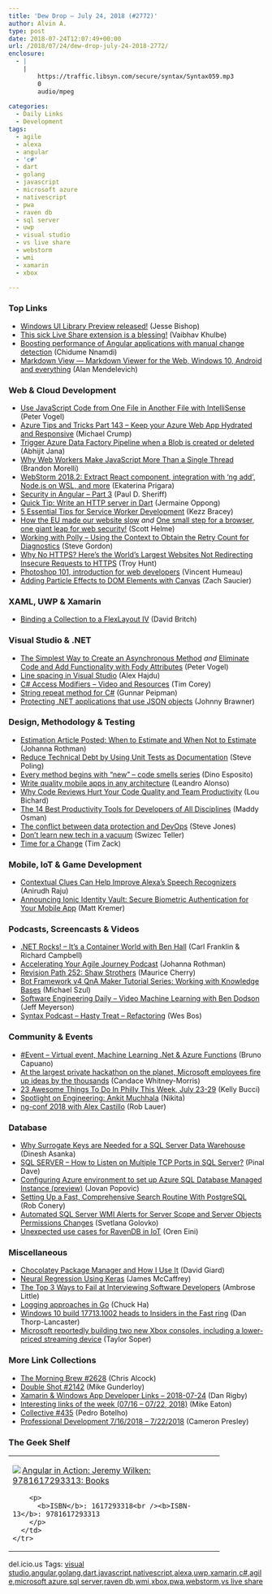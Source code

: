 ```yaml
---
title: 'Dew Drop – July 24, 2018 (#2772)'
author: Alvin A.
type: post
date: 2018-07-24T12:07:49+00:00
url: /2018/07/24/dew-drop-july-24-2018-2772/
enclosure:
  - |
    |
        https://traffic.libsyn.com/secure/syntax/Syntax059.mp3
        0
        audio/mpeg
        
categories:
  - Daily Links
  - Development
tags:
  - agile
  - alexa
  - angular
  - 'c#'
  - dart
  - golang
  - javascript
  - microsoft azure
  - nativescript
  - pwa
  - raven db
  - sql server
  - uwp
  - visual studio
  - vs live share
  - webstorm
  - wmi
  - xamarin
  - xbox

---
```

### <a name="top"></a>Top Links

  * <a href="http://blogs.windows.com/buildingapps/2018/07/23/windows-ui-library-preview-released/?WT.mc_id=DX_MVP4025064" target="_blank">Windows UI Library Preview released!</a> (Jesse Bishop)
  * <a href="https://codeburst.io/this-sick-live-share-extension-is-a-blessing-46cb170a92c7?source=rss----61061eb0c96b---4" target="_blank">This sick Live Share extension is a blessing!</a> (Vaibhav Khulbe)
  * <a href="https://blog.angularindepth.com/boosting-performance-of-angular-applications-with-manual-change-detection-42cb396110fb?source=rss----e5ed704095b---4" target="_blank">Boosting performance of Angular applications with manual change detection</a> (Chidume Nnamdi)
  * <a href="https://blog.ailon.org/markdown-view-markdown-viewer-for-the-web-windows-10-android-and-everything-ae5db9491e83?source=rss-7f6a1877be4b------2" target="_blank">Markdown View — Markdown Viewer for the Web, Windows 10, Android and everything</a> (Alan Mendelevich)



### <a name="web"></a>Web & Cloud Development

  * <a href="https://visualstudiomagazine.com/blogs/tool-tracker/2018/07/use-javascript-code.aspx" target="_blank">Use JavaScript Code from One File in Another File with IntelliSense</a> (Peter Vogel)
  * <a href="https://www.michaelcrump.net/azure-tips-and-tricks143/" target="_blank">Azure Tips and Tricks Part 143 &#8211; Keep your Azure Web App Hydrated and Responsive</a> (Michael Crump)
  * <a href="https://dailydotnettips.com/trigger-azure-data-factory-pipeline-when-a-blob-is-created-or-deleted/" target="_blank">Trigger Azure Data Factory Pipeline when a Blob is created or deleted</a> (Abhijit Jana)
  * <a href="https://codeburst.io/why-web-workers-make-javascript-more-than-a-single-thread-3d489ffad502?source=rss----61061eb0c96b---4" target="_blank">Why Web Workers Make JavaScript More Than a Single Thread</a> (Brandon Morelli)
  * <a href="https://blog.jetbrains.com/webstorm/2018/07/webstorm-2018-2/" target="_blank">WebStorm 2018.2: Extract React component, integration with ‘ng add’, Node.js on WSL, and more</a> (Ekaterina Prigara)
  * <a href="https://www.codeproject.com/Articles/1253525/Security-in-Angular-Part-3" target="_blank">Security in Angular &#8211; Part 3</a> (Paul D. Sheriff)
  * <a href="https://codeburst.io/quick-tip-write-an-http-server-in-dart-7ab89e0faff9?source=rss----61061eb0c96b---4" target="_blank">Quick Tip: Write an HTTP server in Dart</a> (Jermaine Oppong)
  * <a href="https://webdesign.tutsplus.com/tutorials/5-essential-tips-for-service-worker-development--cms-31424" target="_blank">5 Essential Tips for Service Worker Development</a> (Kezz Bracey)
  * <a href="https://scotthelme.co.uk/how-the-eu-made-our-website-slow/" target="_blank">How the EU made our website slow</a> _and_ <a href="https://scotthelme.co.uk/one-small-step-browser-one-giant-leap-web-security/" target="_blank">One small step for a browser, one giant leap for web security!</a> (Scott Helme)
  * <a href="https://www.stevejgordon.co.uk/polly-using-context-to-obtain-retry-count-diagnostics" target="_blank">Working with Polly – Using the Context to Obtain the Retry Count for Diagnostics</a> (Steve Gordon)
  * <a href="http://feedproxy.google.com/~r/TroyHunt/~3/MBOFWgQGqxY/" target="_blank">Why No HTTPS? Here&#8217;s the World&#8217;s Largest Websites Not Redirecting Insecure Requests to HTTPS</a> (Troy Hunt)
  * <a href="https://dev.to/vinceumo/photoshop-101-introduction-for-web-developers-3hom" target="_blank">Photoshop 101, introduction for web developers</a> (Vincent Humeau)
  * <a href="https://css-tricks.com/adding-particle-effects-to-dom-elements-with-canvas/" target="_blank">Adding Particle Effects to DOM Elements with Canvas</a> (Zach Saucier)



### <a name="silverlight"></a>XAML, UWP & Xamarin

  * <a href="http://www.davidbritch.com/2018/07/binding-collection-to-flexlayout-iv.html" target="_blank">Binding a Collection to a FlexLayout IV</a> (David Britch)



### <a name="dotnet"></a>Visual Studio & .NET

  * <a href="https://visualstudiomagazine.com/blogs/tool-tracker/2018/07/create-async-method.aspx" target="_blank">The Simplest Way to Create an Asynchronous Method</a> _and_ <a href="https://visualstudiomagazine.com/blogs/tool-tracker/2018/07/fody-attributes.aspx" target="_blank">Eliminate Code and Add Functionality with Fody Attributes</a> (Peter Vogel)
  * <a href="https://dev.to/alexhajdu/line-spacing-in-visual-studio-45cj" target="_blank">Line spacing in Visual Studio</a> (Alex Hajdu)
  * <a href="https://iamtimcorey.com/access-modifiers/" target="_blank">C# Access Modifiers – Video and Resources</a> (Tim Corey)
  * <a href="https://gunnarpeipman.com/csharp/string-repeat/" target="_blank">String repeat method for C#</a> (Gunnar Peipman)
  * <a href="https://www.preemptive.com/blog/article/1045-protecting-applications-that-use-json-objects/107-support-corner" target="_blank">Protecting .NET applications that use JSON objects</a> (Johnny Brawner)



### <a name="design"></a>Design, Methodology & Testing

  * <a href="http://feedproxy.google.com/~r/ManagingProductDevelopment/~3/pl7gNFjwIfI/" target="_blank">Estimation Article Posted: When to Estimate and When Not to Estimate</a> (Johanna Rothman)
  * <a href="https://www.stickyminds.com/article/reduce-technical-debt-using-unit-tests-documentation" target="_blank">Reduce Technical Debt by Using Unit Tests as Documentation</a> (Steve Poling)
  * <a href="https://blog.jetbrains.com/dotnet/2018/07/23/every-method-begins-new-code-smells-series/" target="_blank">Every method begins with “new” – code smells series</a> (Dino Esposito)
  * <a href="https://www.thoughtworks.com/insights/blog/write-quality-mobile-apps-any-architecture" target="_blank">Write quality mobile apps in any architecture</a> (Leandro Alonso)
  * <a href="https://simpleprogrammer.com/code-review-trunk-based-development/" target="_blank">Why Code Reviews Hurt Your Code Quality and Team Productivity</a> (Lou Bichard)
  * <a href="https://www.7pace.com/blog/the-14-best-productivity-tools-for-developers-of-all-disciplines" target="_blank">The 14 Best Productivity Tools for Developers of All Disciplines</a> (Maddy Osman)
  * <a href="https://www.red-gate.com/blog/database-devops/conflict-data-protection-devops" target="_blank">The conflict between data protection and DevOps</a> (Steve Jones)
  * <a href="https://medium.com/@swizec/dont-learn-new-tech-in-a-vacuum-6959c92f28f4?source=rss-8e43dcd3c21f------2" target="_blank">Don’t learn new tech in a vacuum</a> (Swizec Teller)
  * <a href="http://feedproxy.google.com/~r/LeadingAgile/~3/uuoRCz_qRi8/" target="_blank">Time for a Change</a> (Tim Zack)



### <a name="mobile"></a>Mobile, IoT & Game Development

  * <a href="https://developer.amazon.com:443/blogs/alexa/post/ab5bd7dd-ffa4-4607-b5b9-3c87f2bca5d1/contextual-clues-can-help-improve-alexa-s-speech-recognizers" target="_blank">Contextual Clues Can Help Improve Alexa’s Speech Recognizers</a> (Anirudh Raju)
  * <a href="https://blog.ionicframework.com/announcing-ionic-identity-vault-secure-biometric-authentication-for-your-mobile-app/" target="_blank">Announcing Ionic Identity Vault: Secure Biometric Authentication for Your Mobile App</a> (Matt Kremer)



### <a name="podcasts"></a>Podcasts, Screencasts & Videos

  * <a href="http://www.dotnetrocks.com/default.aspx?ShowNum=1565" target="_blank">.NET Rocks! &#8211; It&#8217;s a Container World with Ben Hall</a> (Carl Franklin & Richard Campbell)
  * <a href="http://feedproxy.google.com/~r/ManagingProductDevelopment/~3/gfUqBqI0GJk/" target="_blank">Accelerating Your Agile Journey Podcast</a> (Johanna Rothman)
  * <a href="http://revisionpath.simplecast.fm/shaw-strothers" target="_blank">Revision Path 252: Shaw Strothers</a> (Maurice Cherry)
  * <a href="http://www.youtube.com/watch?v=kxrYwMDYLRc" target="_blank">Bot Framework v4 QnA Maker Tutorial Series: Working with Knowledge Bases</a> (Michael Szul)
  * <a href="https://softwareengineeringdaily.com/2018/07/24/video-machine-learning-with-ben-dodson/" target="_blank">Software Engineering Daily &#8211; Video Machine Learning with Ben Dodson</a> (Jeff Meyerson)
  * <a href="https://traffic.libsyn.com/secure/syntax/Syntax059.mp3" target="_blank">Syntax Podcast &#8211; Hasty Treat &#8211; Refactoring</a> (Wes Bos)



### <a name="events"></a>Community & Events

  * <a href="http://feedproxy.google.com/~r/elbruno/~3/vCxYZ2ulP-A/" target="_blank">#Event – Virtual event, Machine Learning .Net & Azure Functions</a> (Bruno Capuano)
  * <a href="https://news.microsoft.com/life/hackathon/" target="_blank">At the largest private hackathon on the planet, Microsoft employees fire up ideas by the thousands</a> (Candace Whitney-Morris)
  * <a href="https://www.uwishunu.com/2018/07/23-awesome-things-philly-week-july-23-29/" target="_blank">23 Awesome Things To Do In Philly This Week, July 23-29</a> (Kelly Bucci)
  * <a href="http://blog.getpostman.com/2018/07/24/spotlight-on-engineering-ankit-muchhala/" target="_blank">Spotlight on Engineering: Ankit Muchhala</a> (Nikita)
  * <a href="https://www.nativescript.org/blog/ng-conf-2018-with-alex-castillo" target="_blank">ng-conf 2018 with Alex Castillo</a> (Rob Lauer)



### <a name="sql"></a>Database

  * <a href="http://feedproxy.google.com/~r/MSSQLTips-LatestSqlServerTips/~3/3uT-wCqHzgg/tip.asp" target="_blank">Why Surrogate Keys are Needed for a SQL Server Data Warehouse</a> (Dinesh Asanka)
  * <a href="https://blog.sqlauthority.com/2018/07/24/sql-server-how-to-listen-on-multiple-tcp-ports-in-sql-server/" target="_blank">SQL SERVER – How to Listen on Multiple TCP Ports in SQL Server?</a> (Pinal Dave)
  * <a href="http://www.powershellmagazine.com/2018/07/23/configuring-azure-environment-to-set-up-azure-sql-database-managed-instance-preview/" target="_blank">Configuring Azure environment to set up Azure SQL Database Managed Instance (preview)</a> (Jovan Popovic)
  * <a href="http://feedproxy.google.com/~r/wekeroad/EeKc/~3/_MyvVnR5BvM/" target="_blank">Setting Up a Fast, Comprehensive Search Routine With PostgreSQL</a> (Rob Conery)
  * <a href="http://feedproxy.google.com/~r/MSSQLTips-LatestSqlServerTips/~3/aOhNAZ-Fg70/tip.asp" target="_blank">Automated SQL Server WMI Alerts for Server Scope and Server Objects Permissions Changes</a> (Svetlana Golovko)
  * <a href="http://feedproxy.google.com/~r/AyendeRahien/~3/ME1tdSz7z7g/unexpected-use-cases-for-ravendb-in-iot" target="_blank">Unexpected use cases for RavenDB in IoT</a> (Oren Eini)



### <a name="misc"></a>Miscellaneous

  * <a href="http://davidgiard.com/2018/07/24/ChocolateyPackageManagerAndHowIUseIt.aspx" target="_blank">Chocolatey Package Manager and How I Use It</a> (David Giard)
  * <a href="https://visualstudiomagazine.com/articles/2018/07/23/neural-regression-using-keras.aspx" target="_blank">Neural Regression Using Keras</a> (James McCaffrey)
  * <a href="https://dev.to/ambroselittle/the-top-3-ways-to-fail-at-interviewing-software-developers-17me" target="_blank">The Top 3 Ways to Fail at Interviewing Software Developers</a> (Ambrose Little)
  * <a href="https://dev.to/chuck_ha/logging-approaches-in-go-58dp" target="_blank">Logging approaches in Go</a> (Chuck Ha)
  * <a href="http://feedproxy.google.com/~r/wmexperts/~3/LgZSCkvvlLM/windows-10-build-177131002-heads-insiders-fast-ring" target="_blank">Windows 10 build 17713.1002 heads to Insiders in the Fast ring</a> (Dan Thorp-Lancaster)
  * <a href="https://www.geekwire.com/2018/microsoft-reportedly-building-two-new-xbox-consoles-including-lower-priced-streaming-device/" target="_blank">Microsoft reportedly building two new Xbox consoles, including a lower-priced streaming device</a> (Taylor Soper)



### <a name="links"></a>More Link Collections

  * <a href="http://feedproxy.google.com/~r/ReflectivePerspective/~3/jCMVSek-JFY/" target="_blank">The Morning Brew #2628</a> (Chris Alcock)
  * <a href="https://afreshcup.com/home/2018/07/24/double-shot-2142.html" target="_blank">Double Shot #2142</a> (Mike Gunderloy)
  * <a href="https://links.danrigby.com/2018/07/app-developer-links-2018-07-24/" target="_blank">Xamarin & Windows App Developer Links &#8211; 2018-07-24</a> (Dan Rigby)
  * <a href="https://samestuffdifferentday.com/2018/07/23/interesting-links-of-the-week-07-16-07-22-2018/" target="_blank">Interesting links of the week (07/16 – 07/22, 2018)</a> (Mike Eaton)
  * <a href="http://feedproxy.google.com/~r/tympanus/~3/0ioY_1TtHWE/" target="_blank">Collective #435</a> (Pedro Botelho)
  * <a href="http://blog.thesoftwarementor.com/2018/07/23/professional-development-7-16-2018-7-22-2018/" target="_blank">Professional Development 7/16/2018 – 7/22/2018</a> (Cameron Presley)



### <a name="shelf"></a>The Geek Shelf

<div class="wlWriterEditableSmartContent" id="scid:7dc1bd33-94bd-46fd-a20b-0131235bcd47:37b72774-e837-410a-b36a-d981584d49ab" style="margin: 0px; padding: 0px; float: none; display: inline;">
  <table cellspacing="0" cellpadding="2" width="400" border="0" unselectable="on">
    <tr>
      <td valign="top" width="400">
        <p>
          <a title="Angular in Action: Jeremy Wilken: 9781617293313: Books" href="https://www.amazon.com/exec/obidos/ASIN/1617293318/amavin-20"><img data-recalc-dims="1" decoding="async" src="https://i0.wp.com/images-na.ssl-images-amazon.com/images/I/51Rb%2BtbNffL._AC_US218_.jpg?w=660&#038;ssl=1" border="0" align="left" style="float:left" />Angular in Action: Jeremy Wilken: 9781617293313: Books</a>
        </p>
        
        <p>
          <b>ISBN</b>: 1617293318<br /><b>ISBN-13</b>: 9781617293313
        </p>
      </td>
    </tr>
  </table>
</div>



<div class="wlWriterEditableSmartContent" id="scid:77ECF5F8-D252-44F5-B4EB-D463C5396A79:8810c693-2c23-43d1-a6cc-00e0c0c2d357" style="margin: 0px; padding: 0px; float: none; display: inline;">
  del.icio.us Tags: <a href="http://del.icio.us/popular/visual+studio" rel="tag">visual studio</a>,<a href="http://del.icio.us/popular/angular" rel="tag">angular</a>,<a href="http://del.icio.us/popular/golang" rel="tag">golang</a>,<a href="http://del.icio.us/popular/dart" rel="tag">dart</a>,<a href="http://del.icio.us/popular/javascript" rel="tag">javascript</a>,<a href="http://del.icio.us/popular/nativescript" rel="tag">nativescript</a>,<a href="http://del.icio.us/popular/alexa" rel="tag">alexa</a>,<a href="http://del.icio.us/popular/uwp" rel="tag">uwp</a>,<a href="http://del.icio.us/popular/xamarin" rel="tag">xamarin</a>,<a href="http://del.icio.us/popular/c%23" rel="tag">c#</a>,<a href="http://del.icio.us/popular/agile" rel="tag">agile</a>,<a href="http://del.icio.us/popular/microsoft+azure" rel="tag">microsoft azure</a>,<a href="http://del.icio.us/popular/sql+server" rel="tag">sql server</a>,<a href="http://del.icio.us/popular/raven+db" rel="tag">raven db</a>,<a href="http://del.icio.us/popular/wmi" rel="tag">wmi</a>,<a href="http://del.icio.us/popular/xbox" rel="tag">xbox</a>,<a href="http://del.icio.us/popular/pwa" rel="tag">pwa</a>,<a href="http://del.icio.us/popular/webstorm" rel="tag">webstorm</a>,<a href="http://del.icio.us/popular/vs+live+share" rel="tag">vs live share</a>
</div>